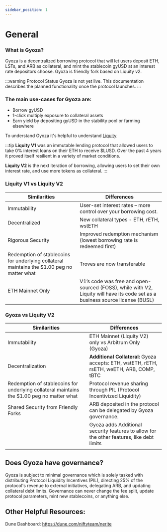 ```yaml
---
sidebar_position: 1
---
```



# General

### What is Gyoza?
Gyoza is a decentralized borrowing protocol that will let users deposit ETH, LSTs, and ARB as collateral, and mint the stablecoin gyUSD at an interest rate depositors choose. Gyoza is friendly fork based on Liquity v2.

:::warning Protocol Status
Gyoza is not yet live. This documentation describes the planned functionality once the protocol launches.
:::

### The main use-cases for Gyoza are:

- Borrow gyUSD
- 1-click multiply exposure to collateral assets
- Earn yield by depositing gyUSD in the stability pool or farming elsewhere

To understand Gyoza it's helpful to understand [Liquity](https://www.liquity.org) 


:::tip
**Liquity V1** was an immutable lending protocol that allowed users to take 0% interest loans on their ETH to receive $LUSD. Over the past 4 years it proved itself resilient in a variety of market conditions.

**Liquity V2** is the next iteration of borrowing, allowing users to set their own interest rate, and use more tokens as collateral.
:::


### Liquity V1 vs Liquity V2
| Similarities | Differences  |
|--|--|
|Immutability  |  User-set interest rates – more control over your borrowing cost. |
|Decentralized| New collateral types - ETH, rETH, wstETH|
|Rigorous Security|Improved redemption mechanism (lowest borrowing rate is redeemed first)|
|Redemption of stablecoins for underlying collateral maintains the $1.00 peg no matter what| Troves are now transferable|
|ETH Mainnet Only|V1’s code was free and open-sourced (FOSS), while with V2, Liquity will have its code set as a business source license (BUSL)|

### Gyoza vs Liquity V2
| Similarities | Differences  |
|--|--|
| Immutability|ETH Mainnet (Liquity V2) only vs Arbitrum Only (Gyoza) |
|Decentralization| **Additional Collateral:** Gyoza accepts: ETH, wstETH, rETH, rsETH, weETH, ARB, COMP, tBTC|
|Redemption of stablecoins for underlying collateral maintains the $1.00 peg no matter what| Protocol revenue sharing through PIL (Protocol Incentivized Liquidity)|
|Shared Security from Friendly Forks |ARB deposited in the protocol can be delegated by Gyoza governance.|
||Gyoza adds Additional security features to allow for the other features, like debt limits|
|||\

## Does Gyoza have governance?
Gyoza is subject to minimal governance which is solely tasked with distributing Protocol Liquidity Incentives (PIL), directing 25% of the protocol's revenue to external initiatives, delegating ARB, and updating collateral debt limits. Governance can never change the fee split, update protocol parameters, mint new stablecoins, or anything else.


## Other Helpful Resources:

Dune Dashboard: https://dune.com/niftyteam/nerite


